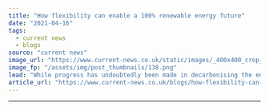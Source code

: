```yaml
---
title: "How flexibility can enable a 100% renewable energy future"
date: "2021-04-16"
tags: 
  - current news
  - blogs
source: "current news"
image_url: "https://www.current-news.co.uk/static/images/_400x400_crop_center-center/Wartsila-Balancing-solution-credit-Wartsila.png"
image_fp: "/assets/img/post_thumbnails/138.png"
lead: "While progress has undoubtedly been made in decarbonising the energy sector, more is needed, and fast if we are to meet the Paris Agreement goal writes Jukka Lehtonen, vice president at Wärtsilä Energy."
article_url: "https://www.current-news.co.uk/blogs/how-flexibility-can-enable-a-100-renewable-energy-future?utm_source=rss-feeds&utm_medium=rss&utm_campaign=rss"
---
```


---

